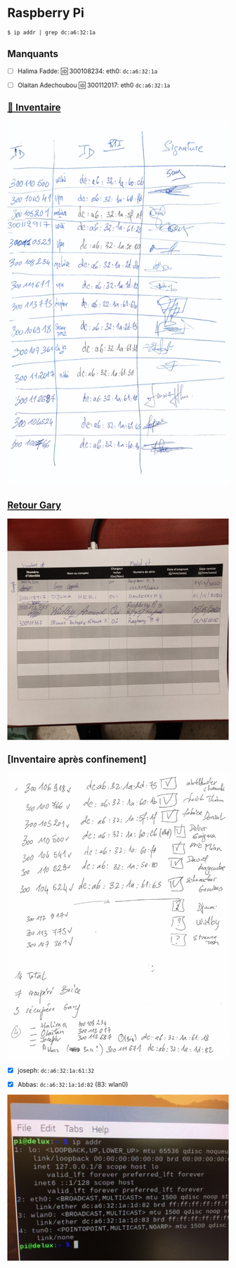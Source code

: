 # Raspberry Pi

```
$ ip addr | grep dc:a6:32:1a
```

## Manquants

- [ ] Halima Fadde: :id: 300108234: eth0: `dc:a6:32:1a`

- [ ] Olaitan Adechoubou :id: 300112017: eth0 `dc:a6:32:1a`


## [:strawberry: Inventaire](images/19121615_50_24.pdf)
<img src="images/19121615_50_24.png" width="" heigth=""></img>

## [Retour Gary](images/IMG_20200515_145043.jpg)

<img src="images/IMG_20200515_145043.jpg" width="" heigth=""></img>

## [Inventaire après confinement]

<img src="images/20061017_13_59.png" width="" heigth=""></img>


- [x] joseph: `dc:a6:32:1a:61:32`

- [x] Abbas: `dc:a6:32:1a:1d:82` (83: wlan0)

<img src="images/IMG_1910.JPG" width="" heigth=""></img>



